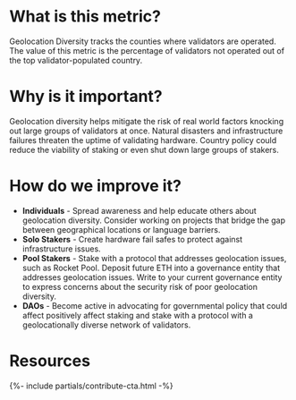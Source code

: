 ---
---


# What is this metric?

Geolocation Diversity tracks the counties where validators are operated. The value of this metric is the percentage of validators not operated out of the top validator-populated country.


# Why is it important?

Geolocation diversity helps mitigate the risk of real world factors knocking out large groups of validators at once. Natural disasters and infrastructure failures threaten the uptime of validating hardware. Country policy could reduce the viability of staking or even shut down large groups of stakers. 


# How do we improve it?

- **Individuals** - Spread awareness and help educate others about geolocation diversity. Consider working on projects that bridge the gap between geographical locations or language barriers. 
- **Solo Stakers** - Create hardware fail safes to protect against infrastructure issues. 
- **Pool Stakers** - Stake with a protocol that addresses geolocation issues, such as Rocket Pool. Deposit future ETH into a governance entity that addresses geolocation issues. Write to your current governance entity to express concerns about the security risk of poor geolocation diversity.
- **DAOs** - Become active in advocating for governmental policy that could affect positively affect staking and stake with a protocol with a geolocationally diverse network of validators.


# Resources

{%- include partials/contribute-cta.html -%}

